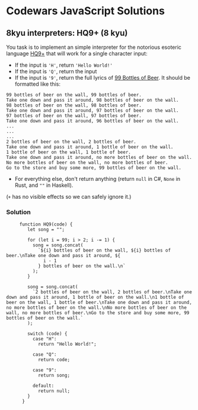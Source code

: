 # Codewars JavaScript Solutions

## 8kyu interpreters: HQ9+ (8 kyu)

You task is to implement an simple interpreter for the notorious esoteric language [HQ9+](https://esolangs.org/wiki/HQ9+) that will work for a single character input:

- If the input is `'H'`, return `'Hello World!'`
- If the input is `'Q'`, return the input
- If the input is `'9'`, return the full lyrics of [99 Bottles of Beer](https://www.99-bottles-of-beer.net/lyrics.html). It should be formatted like this:

```
99 bottles of beer on the wall, 99 bottles of beer.
Take one down and pass it around, 98 bottles of beer on the wall.
98 bottles of beer on the wall, 98 bottles of beer.
Take one down and pass it around, 97 bottles of beer on the wall.
97 bottles of beer on the wall, 97 bottles of beer.
Take one down and pass it around, 96 bottles of beer on the wall.
...
...
...
2 bottles of beer on the wall, 2 bottles of beer.
Take one down and pass it around, 1 bottle of beer on the wall.
1 bottle of beer on the wall, 1 bottle of beer.
Take one down and pass it around, no more bottles of beer on the wall.
No more bottles of beer on the wall, no more bottles of beer.
Go to the store and buy some more, 99 bottles of beer on the wall.
```

- For everything else, don't return anything (return `null` in C#, `None` in Rust, and `""` in Haskell).

(`+` has no visible effects so we can safely ignore it.)

### Solution

```
     function HQ9(code) {
        let song = "";

        for (let i = 99; i > 2; i -= 1) {
          song = song.concat(
            `${i} bottles of beer on the wall, ${i} bottles of beer.\nTake one down and pass it around, ${
              i - 1
            } bottles of beer on the wall.\n`
          );
        }

        song = song.concat(
          `2 bottles of beer on the wall, 2 bottles of beer.\nTake one down and pass it around, 1 bottle of beer on the wall.\n1 bottle of beer on the wall, 1 bottle of beer.\nTake one down and pass it around, no more bottles of beer on the wall.\nNo more bottles of beer on the wall, no more bottles of beer.\nGo to the store and buy some more, 99 bottles of beer on the wall.`
        );

        switch (code) {
          case "H":
            return "Hello World!";

          case "Q":
            return code;

          case "9":
            return song;

          default:
            return null;
        }
      }

```
